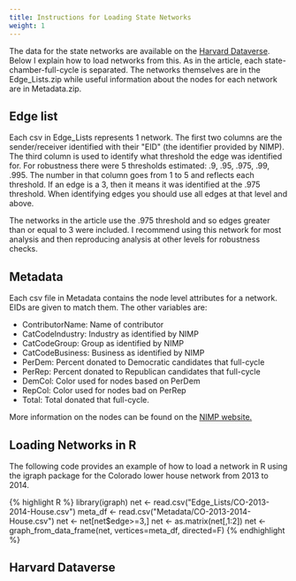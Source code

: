 ```yaml
---
title: Instructions for Loading State Networks
weight: 1
---
```


The data for the state networks are available on the [Harvard Dataverse](https://dataverse.harvard.edu/dataverse/state_networks). Below I explain how to load networks from this. As in the article, each state-chamber-full-cycle is separated. The networks themselves are in the Edge_Lists.zip while useful information about the nodes for each network are in Metadata.zip.

Edge list
------
Each csv in Edge_Lists represents 1 network. The first two columns are
the sender/receiver identified with their "EID" (the identifier provided by
NIMP). The third column is used to identify what threshold the edge was
identified for. For robustness there were 5 thresholds estimated: .9, .95,
.975, .99, .995. The number in that column goes from 1 to 5 and reflects each
threshold. If an edge is a 3, then it means it was identified at the .975
threshold. When identifying edges you should use all edges at that level and
above.

The networks in the article use the .975 threshold and so edges greater than
or equal to 3 were included. I recommend using this network for most analysis and then reproducing analysis at other levels for robustness checks.

Metadata
------
Each csv file in Metadata contains the node level attributes for a network.
EIDs are given to match them. The other variables are:

- ContributorName: Name of contributor
- CatCodeIndustry: Industry as identified by NIMP
- CatCodeGroup: Group as identified by NIMP
- CatCodeBusiness: Business as identified by NIMP
- PerDem: Percent donated to Democratic candidates that full-cycle
- PerRep: Percent donated to Republican candidates that full-cycle
- DemCol: Color used for nodes based on PerDem
- RepCol: Color used for nodes bad on PerRep
- Total: Total donated that full-cycle.

More information on the nodes can be found on the [NIMP website.](https://www.followthemoney.org/)

Loading Networks in R
------

The following code provides an example of how to load a network in R using the igraph package for the Colorado lower house network from 2013 to 2014.

{% highlight R %}
library(igraph)
net <- read.csv("Edge_Lists/CO-2013-2014-House.csv")
meta_df <- read.csv("Metadata/CO-2013-2014-House.csv")
net <- net[net$edge>=3,]
net <- as.matrix(net[,1:2])
net <- graph_from_data_frame(net, vertices=meta_df, directed=F)
{% endhighlight %}


Harvard Dataverse
------
<script src="https://dataverse.harvard.edu/resources/js/widgets.js?alias=state_networks&amp;dvUrl=https://dataverse.harvard.edu&amp;widgetScope=state_networks&amp;widget=iframe&amp;heightPx=500"></script>

